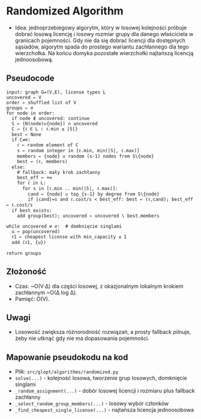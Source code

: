 # Randomized Algorithm

- Idea: jednoprzebiegowy algorytm, który w losowej kolejności próbuje dobrać losową licencję i losowy rozmiar grupy dla danego właściciela w granicach pojemności. Gdy nie da się dobrać licencji dla dostępnych sąsiadów, algorytm spada do prostego wariantu zachłannego dla tego wierzchołka. Na końcu domyka pozostałe wierzchołki najtańszą licencją jednoosobową.

## Pseudocode
```
input: graph G=(V,E), license types L
uncovered ← V
order ← shuffled list of V
groups ← ∅
for node in order:
  if node ∉ uncovered: continue
  S ← (N(node)∪{node}) ∩ uncovered
  C ← {ℓ ∈ L : ℓ.min ≤ |S|}
  best ← None
  if C≠∅:
    ℓ ← random element of C
    s ← random integer in [ℓ.min, min(|S|, ℓ.max)]
    members ← {node} ∪ random (s-1) nodes from S\{node}
    best ← (ℓ, members)
  else:
    # fallback: mały krok zachłanny
    best_eff ← +∞
    for ℓ in L:
      for s in [ℓ.min .. min(|S|, ℓ.max)]:
        cand ← {node} ∪ top_{s-1} by degree from S\{node}
        if |cand|=s and ℓ.cost/s < best_eff: best ← (ℓ,cand); best_eff ← ℓ.cost/s
  if best exists:
    add group(best); uncovered ← uncovered \ best.members

while uncovered ≠ ∅:  # domknięcie singlami
  u ← pop(uncovered)
  ℓ1 ← cheapest license with min_capacity ≤ 1
  add (ℓ1, {u})

return groups
```

## Złożoność
- Czas: ~O(V·Δ) dla części losowej, z okazjonalnym lokalnym krokiem zachłannym ~O(Δ log Δ).
- Pamięć: O(V).

## Uwagi
- Losowość zwiększa różnorodność rozwiązań, a prosty fallback pilnuje, żeby nie utknąć gdy nie ma dopasowania pojemności.

## Mapowanie pseudokodu na kod
- Plik: `src/glopt/algorithms/randomized.py`
- `solve(...)` - kolejność losowa, tworzenie grup losowych, domknięcie singlami
- `_random_assignment(...)` - dobór losowej licencji i rozmiaru plus fallback zachłanny
- `_select_random_group_members(...)` - losowy wybór członków
- `_find_cheapest_single_license(...)` - najtańsza licencja jednoosobowa
